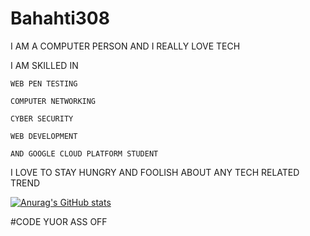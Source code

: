 # Bahahti308
I AM A COMPUTER PERSON AND I REALLY LOVE TECH

I AM SKILLED IN

    WEB PEN TESTING
    
    COMPUTER NETWORKING
    
    CYBER SECURITY
    
    WEB DEVELOPMENT
    
    AND GOOGLE CLOUD PLATFORM STUDENT
    
I LOVE TO STAY HUNGRY AND FOOLISH ABOUT ANY TECH RELATED TREND


[![Anurag's GitHub stats](https://github-readme-stats.vercel.app/api?username=bahati308)](https://github.com/anuraghazra/github-readme-stats)


#CODE YUOR ASS OFF
